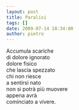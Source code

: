 ```yaml
---
layout: post
title: Paralisi
tags: []
date: 2009-07-14 18:34:00
author: pietro
---
```

Accumula scariche<br/>di dolore ignorato<br/>dolore fisico<br/>che lascia spezzato<br/>chi non riesce<br/>a sentirsi nato<br/>non si potrà più muovere<br/>appena avrà<br/>cominciato a vivere.
